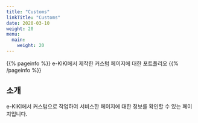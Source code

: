 ```yaml
---
title: "Customs"
linkTitle: "Customs"
date: 2020-03-10
weight: 20
menu:
  main:
    weight: 20
---
```


{{% pageinfo %}}
e-KIKI에서 제작한 커스텀 페이지에 대한 포트폴리오
{{% /pageinfo %}}

## 소개
e-KIKI에서 커스텀으로 작업하여 서비스한 페이지에 대한 정보를 확인할 수 있는 페이지입니다.
